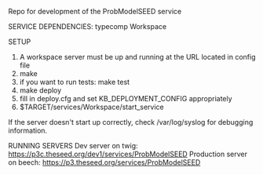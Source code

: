 Repo for development of the ProbModelSEED service

SERVICE DEPENDENCIES:
typecomp
Workspace

SETUP

1. A workspace server must be up and running at the URL located in config file
2. make
3. if you want to run tests: make test
4. make deploy
5. fill in deploy.cfg and set KB_DEPLOYMENT_CONFIG appropriately
6. $TARGET/services/Workspace/start_service

If the server doesn't start up correctly, check /var/log/syslog
for debugging information.

RUNNING SERVERS
Dev server on twig: https://p3c.theseed.org/dev1/services/ProbModelSEED
Production server on beech: https://p3.theseed.org/services/ProbModelSEED
